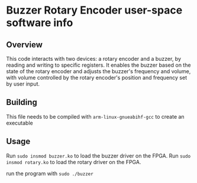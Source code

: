 # Buzzer Rotary Encoder user-space software info

## Overview
This code interacts with two devices: a rotary encoder and a buzzer, by reading and writing to specific registers. It enables the buzzer based on the state of the rotary encoder and adjusts the buzzer's frequency and volume, with volume controlled by the rotary encoder's position and frequency set by user input.

## Building
This file needs to be compiled with `arm-linux-gnueabihf-gcc` to create an executable

## Usage
Run `sudo insmod buzzer.ko` to load the buzzer driver on the FPGA. 
Run `sudo insmod rotary.ko` to load the rotary driver on the FPGA.

run the program with `sudo ./buzzer`

